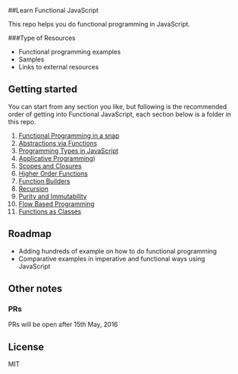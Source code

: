 ##Learn Functional JavaScript

This repo helps you do functional programming in JavaScript.

###Type of Resources

* Functional programming examples
* Samples
* Links to external resources

## Getting started

You can start from any section you like, but following is the recommended
order of getting into Functional JavaScript, each section below is 
a folder in this repo.

1. [Functional Programming in a snap](functional-programming-in-a-snap/README.md)
2. [Abstractions via Functions](abstraction-via-function/README.md)
3. [Programming Types in JavaScript](programming-types-in-javascript/README.md)
4. [Applicative Programming](applicative-programming//README.md))
5. [Scopes and Closures](scopes-and-closures/README.md)
6. [Higher Order Functions](higher-order-function/README.md)
7. [Function Builders](function-builders/README.md)
8. [Recursion](recursion/README.md)
9. [Purity and Immutability](purity-and-immutability/README.md)
10. [Flow Based Programming](flow-based-programming/README.md)
11. [Functions as Classes](functions-as-classes/README.md)
 




## Roadmap

- Adding hundreds of example on how to do functional programming
- Comparative examples in imperative and functional ways using JavaScript


## Other notes

### PRs

PRs will be open after 15th May, 2016

## License

MIT